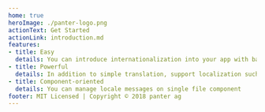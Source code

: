 ```yaml
---
home: true
heroImage: ./panter-logo.png
actionText: Get Started
actionLink: introduction.md
features:
- title: Easy
  details: You can introduce internationalization into your app with based on i18-next
- title: Powerful
  details: In addition to simple translation, support localization such as pluralization, number, datetime ... etc
- title: Component-oriented
  details: You can manage locale messages on single file component
footer: MIT Licensed | Copyright © 2018 panter ag
---
```

